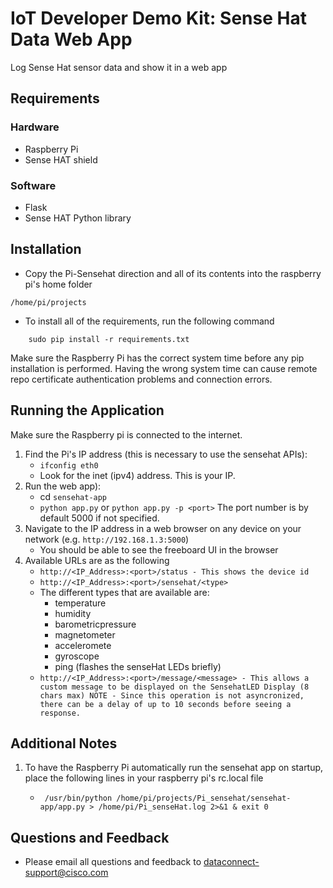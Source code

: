 # IoT Developer Demo Kit: Sense Hat Data Web App

Log Sense Hat sensor data and show it in a web app

## Requirements

### Hardware

- Raspberry Pi 
- Sense HAT shield 

### Software

- Flask
- Sense HAT Python library

## Installation

 - Copy the Pi-Sensehat direction and all of its contents into the raspberry pi's home folder
``` 
/home/pi/projects
```
 - To install all of the requirements, run the following command
```
    sudo pip install -r requirements.txt 
```

Make sure the Raspberry Pi has the correct system time before any pip installation is performed.
Having the wrong system time can cause remote repo certificate authentication problems and connection errors.

## Running the Application


Make sure the Raspberry pi is connected to the internet.

1. Find the Pi's IP address (this is necessary to use the sensehat APIs):
    - `ifconfig eth0`
    - Look for the inet (ipv4) address. This is your IP.
1. Run the web app):
    -  cd `sensehat-app`
    - `python app.py` or `python app.py -p <port>`
   The port number is by default 5000 if not specified.
1. Navigate to the IP address in a web browser on any device on your network (e.g. `http://192.168.1.3:5000`)
    - You should be able to see the freeboard UI in the browser
1. Available URLs are as the following
    -  `http://<IP_Address>:<port>/status - This shows the device id`
    -  `http://<IP_Address>:<port>/sensehat/<type>`
      - The different types that are available are:  
        - temperature               
        - humidity                  
        - barometricpressure      
        - magnetometer         
        - acceleromete       
        - gyroscope 
        - ping (flashes the senseHat LEDs briefly)
    -  `http://<IP_Address>:<port>/message/<message> - This allows a custom message to be displayed on the SensehatLED Display (8 chars max)
       NOTE - Since this operation is not asyncronized, there can be a delay of up to 10 seconds before seeing a response.`

## Additional Notes

1. To have the Raspberry Pi automatically run the sensehat app on startup, place the following lines in your raspberry pi's rc.local file

   -   ` /usr/bin/python /home/pi/projects/Pi_sensehat/sensehat-app/app.py > /home/pi/Pi_senseHat.log 2>&1 & exit 0`

## Questions and Feedback

- Please email all questions and feedback to dataconnect-support@cisco.com
